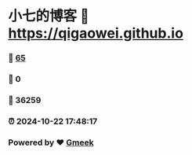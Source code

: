 # 小七的博客 :link: https://qigaowei.github.io 
### :page_facing_up: [65](https://qigaowei.github.io/tag.html) 
### :speech_balloon: 0 
### :hibiscus: 36259 
### :alarm_clock: 2024-10-22 17:48:17 
### Powered by :heart: [Gmeek](https://github.com/Meekdai/Gmeek)
